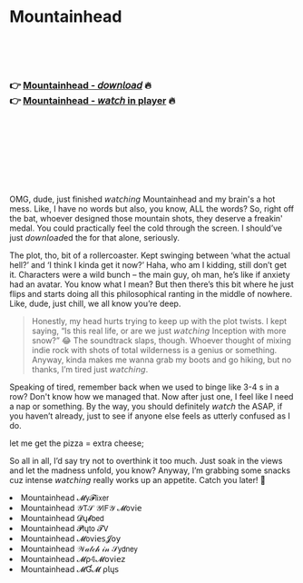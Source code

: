<h1>Mountainhead</h1>

<br><br><br>

<h3>👉 <a href="https://Arthurs-amlawtipub1987.github.io/fjqqxecukn/">Mountainhead - 𝘥𝘰𝘸𝘯𝘭𝘰𝘢𝘥</a> 🔥<br>
👉 <a href="https://Arthurs-amlawtipub1987.github.io/fjqqxecukn/">Mountainhead - 𝘸𝘢𝘵𝘤𝘩 in player</a> 🔥
</h3>



<br><br><br><br><br><br><br>


OMG, dude, just finished 𝘸𝘢𝘵𝘤𝘩𝘪𝘯𝘨 Mountainhead and my brain's a hot mess. Like, I have no words but also, you know, ALL the words? So, right off the bat, whoever designed those mountain shots, they deserve a freakin' medal. You could practically feel the cold through the screen. I should’ve just 𝘥𝘰𝘸𝘯𝘭𝘰𝘢𝘥ed the   for that alone, seriously.

The plot, tho, bit of a rollercoaster. Kept swinging between ‘what the actual hell?’ and ‘I think I kinda get it now?’ Haha, who am I kidding, still don’t get it. Characters were a wild bunch – the main guy, oh man, he’s like if anxiety had an avatar. You know what I mean? But then there’s this bit where he just flips and starts doing all this philosophical ranting in the middle of nowhere. Like, dude, just chill, we all know you’re deep.

> Honestly, my head hurts trying to keep up with the plot twists. I kept saying, “Is this real life, or are we just 𝘸𝘢𝘵𝘤𝘩𝘪𝘯𝘨 Inception with more snow?” 😂 The soundtrack slaps, though. Whoever thought of mixing indie rock with shots of total wilderness is a genius or something. Anyway, kinda makes me wanna grab my boots and go hiking, but no thanks, I’m tired just 𝘸𝘢𝘵𝘤𝘩𝘪𝘯𝘨.

Speaking of tired, remember back when we used to binge like 3-4  s in a row? Don't know how we managed that. Now after just one, I feel like I need a nap or something. By the way, you should definitely 𝘸𝘢𝘵𝘤𝘩 the   ASAP, if you haven’t already, just to see if anyone else feels as utterly confused as I do.

let me get the pizza = extra cheese;

So all in all, I’d say try not to overthink it too much. Just soak in the views and let the madness unfold, you know? Anyway, I’m grabbing some snacks cuz intense   𝘸𝘢𝘵𝘤𝘩𝘪𝘯𝘨 really works up an appetite. Catch you later! 🍿

<li>Mountainhead 𝓜𝗒𝓕𝗅𝗂𝗑𝖾𝗋</li>
<li>Mountainhead 𝒴𝖳𝒮 𝒴𝖨𝖥𝒴 𝓜𝗈ν𝗂𝖾</li>
<li>Mountainhead 𝓓ų𝓫𝖻𝖾𝖽</li>
<li>Mountainhead 𝓟𝗅ų𝗍𝗈 𝓣𝖵</li>
<li>Mountainhead 𝓜𝗈ν𝗂𝖾𝗌𝓙𝗈𝗒</li>
<li>Mountainhead 𝒲𝒶𝓉𝒸𝒽 𝒾𝓃 𝒮𝗒𝖽𝗇𝖾𝗒</li>
<li>Mountainhead 𝓜ρ𝟜𝓜𝗈ν𝗂𝖾𝗓</li>
<li>Mountainhead 𝓜Ɠ𝓜 ρ𝗅ų𝗌</li>
